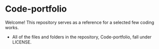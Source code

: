 # Code-portfolio
Welcome! This repository serves as a reference for a selected few coding works.
 * All of the files and folders in the repository, Code-portfolio, fall under LICENSE.
